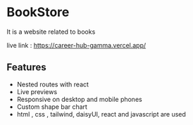 
# BookStore

It is a website related to books 

live link : https://career-hub-gamma.vercel.app/




## Features

- Nested routes with react
- Live previews
- Responsive on desktop and mobile phones
- Custom shape bar chart
- html , css , tailwind, daisyUI, react and javascript are used


